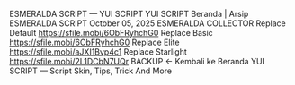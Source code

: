 ESMERALDA SCRIPT — YUI SCRIPT
YUI SCRIPT
Beranda
|
Arsip
ESMERALDA SCRIPT
October 05, 2025
ESMERALDA COLLECTOR
Replace Default
https://sfile.mobi/6ObFRyhchG0
Replace Basic
https://sfile.mobi/6ObFRyhchG0
Replace Elite
https://sfile.mobi/aJXI1Bvp4c1
Replace Starlight
https://sfile.mobi/2L1DCbN7UQr
BACKUP
← Kembali ke Beranda
YUI SCRIPT — Script Skin, Tips, Trick And More
